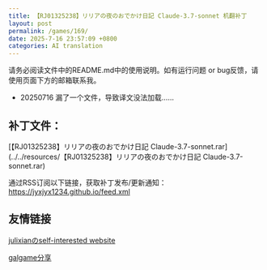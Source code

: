 ```yaml
---
title: 【RJ01325238】リリアの夜のおでかけ日記 Claude-3.7-sonnet 机翻补丁
layout: post
permalink: /games/169/
date: 2025-7-16 23:57:09 +0800
categories: AI translation
---
```



请务必阅读文件中的README.md中的使用说明。如有运行问题 or bug反馈，请使用页面下方的邮箱联系我。

- 20250716 漏了一个文件，导致译文没法加载……

## 补丁文件：

[【RJ01325238】リリアの夜のおでかけ日記 Claude-3.7-sonnet.rar](../../resources/【RJ01325238】リリアの夜のおでかけ日記 Claude-3.7-sonnet.rar)

 

通过RSS订阅以下链接，获取补丁发布/更新通知：https://jyxjyx1234.github.io/feed.xml

## 友情链接

[julixianのself-interested website](https://julixian-siw.worldsystem.top/) 

[galgame分享](https://t.me/galgpt)